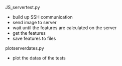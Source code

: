 JS_servertest.py
- build up SSH communication
- send image to server
- wait until the features are calculated on the server
- get the features
- save features to files

plotserverdates.py
- plot the datas of the tests
